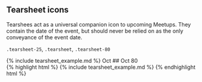 <div class="line-gutters">
	<div class="unit size1of3">
		<h2>Tearsheet icons</h2>
		<p>Tearshees act as a universal companion icon to upcoming Meetups. They contain the date of the event, but should never be relied on as the only conveyance of the event date.</p>
		<p><code>.tearsheet-25</code>, <code>.tearsheet</code>, <code>.tearsheet-80</code></p>
	</div>
	<div class="unit lastUnit">
		<div class="doc-box">
			<div class="doc-content">
				{% include tearsheet_example.md %}
				<time class="tearsheet">
					<span class="month">Oct</span>
					<span class="day">##</span>
				</time>
				<time class="tearsheet-80">
					<span class="month">Oct</span>
					<span class="day">80</span>
				</time>
			</div>
		</div>
		{% highlight html %} {% include tearsheet_example.md %} {% endhighlight html %} 
	</div>
</div>
